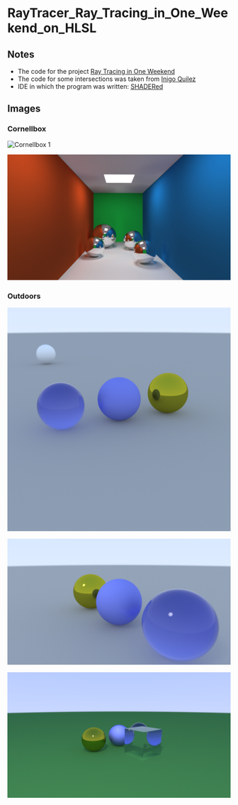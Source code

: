 # RayTracer_Ray_Tracing_in_One_Weekend_on_HLSL

## Notes

- The code for the project [Ray Tracing in One Weekend](https://raytracing.github.io/books/RayTracingInOneWeekend.html) 
- The code for some intersections was taken from [Inigo Quilez](https://iquilezles.org/articles/distfunctions/)
- IDE in which the program was written: [SHADERed](https://shadered.org/)

## Images

### Cornellbox

![Cornellbox 1](https://raw.githubusercontent.com/ProgrammerFox/RayTracer_Ray_Tracing_in_One_Weekend_on_HLSL/main/cornellbox1.png "Image1")

![Cornellbox 2](https://raw.githubusercontent.com/ProgrammerFox/RayTracer_Ray_Tracing_in_One_Weekend_on_HLSL/main/cornellbox5.png "Image2")

### Outdoors

![Outdoors 1](https://raw.githubusercontent.com/ProgrammerFox/RayTracer_Ray_Tracing_in_One_Weekend_on_HLSL/main/scene4.png "Image3")

![Outdoors 2](https://raw.githubusercontent.com/ProgrammerFox/RayTracer_Ray_Tracing_in_One_Weekend_on_HLSL/main/testscene1.png "Image4")

![Outdoors 3](https://raw.githubusercontent.com/ProgrammerFox/RayTracer_Ray_Tracing_in_One_Weekend_on_HLSL/main/testscenelight.png "Image5")



